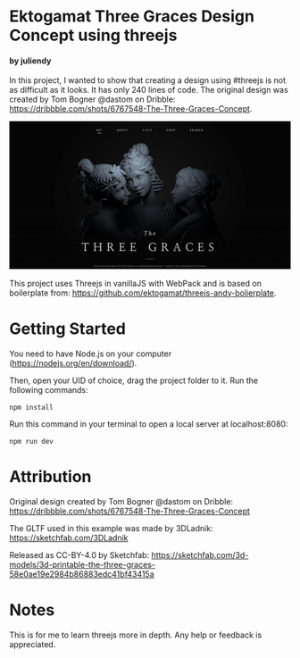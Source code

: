 # Ektogamat Three Graces Design Concept using threejs
<h4>by juliendy</h4>

In this project, I wanted to show that creating a design using #threejs is not as difficult as it looks. It has only 240 lines of code. The original design was created by Tom Bogner @dastom on Dribble: https://dribbble.com/shots/6767548-The-Three-Graces-Concept.

<img  widht="100%" height="auto" src="static/textures/imageSocial.jpg">

This project uses Threejs in vanillaJS with WebPack and is based on boilerplate from: https://github.com/ektogamat/threejs-andy-bolierplate.

# Getting Started
You need to have Node.js on your computer (https://nodejs.org/en/download/).

Then, open your UID of choice, drag the project folder to it. Run the following commands:
```
npm install
```

Run this command in your terminal to open a local server at localhost:8080:
```
npm run dev
```

# Attribution
Original design created by Tom Bogner @dastom on Dribble: https://dribbble.com/shots/6767548-The-Three-Graces-Concept

The GLTF used in this example was made by 3DLadnik: https://sketchfab.com/3DLadnik

Released as CC-BY-4.0 by Sketchfab: https://sketchfab.com/3d-models/3d-printable-the-three-graces-58e0ae19e2984b86883edc41bf43415a

# Notes
This is for me to learn threejs more in depth. Any help or feedback is appreciated.
